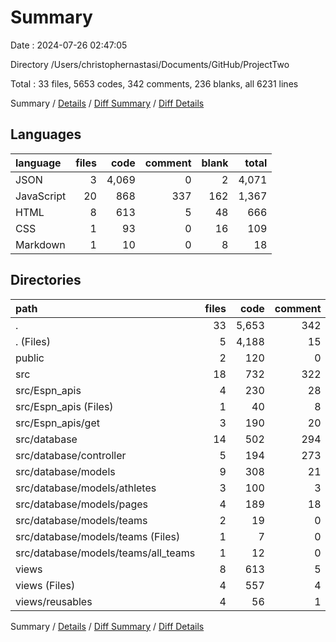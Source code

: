 # Summary

Date : 2024-07-26 02:47:05

Directory /Users/christophernastasi/Documents/GitHub/ProjectTwo

Total : 33 files,  5653 codes, 342 comments, 236 blanks, all 6231 lines

Summary / [Details](details.md) / [Diff Summary](diff.md) / [Diff Details](diff-details.md)

## Languages
| language | files | code | comment | blank | total |
| :--- | ---: | ---: | ---: | ---: | ---: |
| JSON | 3 | 4,069 | 0 | 2 | 4,071 |
| JavaScript | 20 | 868 | 337 | 162 | 1,367 |
| HTML | 8 | 613 | 5 | 48 | 666 |
| CSS | 1 | 93 | 0 | 16 | 109 |
| Markdown | 1 | 10 | 0 | 8 | 18 |

## Directories
| path | files | code | comment | blank | total |
| :--- | ---: | ---: | ---: | ---: | ---: |
| . | 33 | 5,653 | 342 | 236 | 6,231 |
| . (Files) | 5 | 4,188 | 15 | 29 | 4,232 |
| public | 2 | 120 | 0 | 19 | 139 |
| src | 18 | 732 | 322 | 140 | 1,194 |
| src/Espn_apis | 4 | 230 | 28 | 49 | 307 |
| src/Espn_apis (Files) | 1 | 40 | 8 | 21 | 69 |
| src/Espn_apis/get | 3 | 190 | 20 | 28 | 238 |
| src/database | 14 | 502 | 294 | 91 | 887 |
| src/database/controller | 5 | 194 | 273 | 61 | 528 |
| src/database/models | 9 | 308 | 21 | 30 | 359 |
| src/database/models/athletes | 3 | 100 | 3 | 7 | 110 |
| src/database/models/pages | 4 | 189 | 18 | 18 | 225 |
| src/database/models/teams | 2 | 19 | 0 | 5 | 24 |
| src/database/models/teams (Files) | 1 | 7 | 0 | 3 | 10 |
| src/database/models/teams/all_teams | 1 | 12 | 0 | 2 | 14 |
| views | 8 | 613 | 5 | 48 | 666 |
| views (Files) | 4 | 557 | 4 | 44 | 605 |
| views/reusables | 4 | 56 | 1 | 4 | 61 |

Summary / [Details](details.md) / [Diff Summary](diff.md) / [Diff Details](diff-details.md)